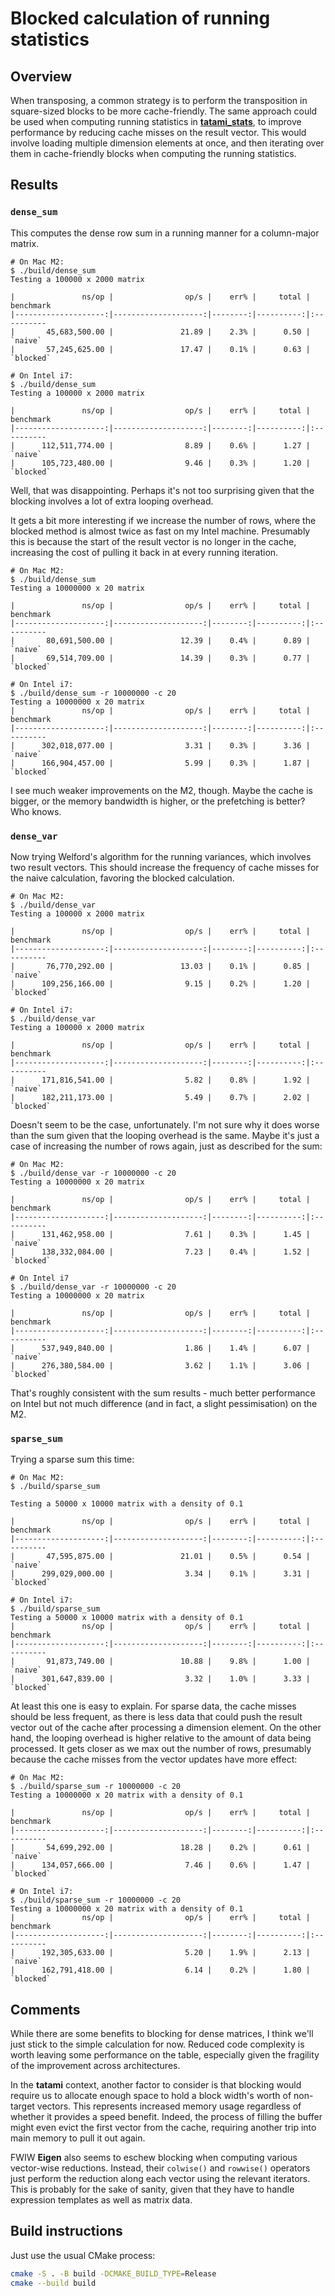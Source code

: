 # Blocked calculation of running statistics

## Overview

When transposing, a common strategy is to perform the transposition in square-sized blocks to be more cache-friendly.
The same approach could be used when computing running statistics in [**tatami_stats**](https://github.com/tatami-inc/tatami_stats), 
to improve performance by reducing cache misses on the result vector.
This would involve loading multiple dimension elements at once, and then iterating over them in cache-friendly blocks when computing the running statistics.

## Results

### `dense_sum`

This computes the dense row sum in a running manner for a column-major matrix.

```console
# On Mac M2:
$ ./build/dense_sum
Testing a 100000 x 2000 matrix

|               ns/op |                op/s |    err% |     total | benchmark
|--------------------:|--------------------:|--------:|----------:|:----------
|       45,683,500.00 |               21.89 |    2.3% |      0.50 | `naive`
|       57,245,625.00 |               17.47 |    0.1% |      0.63 | `blocked`

# On Intel i7:
$ ./build/dense_sum
Testing a 100000 x 2000 matrix

|               ns/op |                op/s |    err% |     total | benchmark
|--------------------:|--------------------:|--------:|----------:|:----------
|      112,511,774.00 |                8.89 |    0.6% |      1.27 | `naive`
|      105,723,480.00 |                9.46 |    0.3% |      1.20 | `blocked`
```

Well, that was disappointing.
Perhaps it's not too surprising given that the blocking involves a lot of extra looping overhead.

It gets a bit more interesting if we increase the number of rows, where the blocked method is almost twice as fast on my Intel machine.
Presumably this is because the start of the result vector is no longer in the cache,
increasing the cost of pulling it back in at every running iteration.

```console
# On Mac M2:
$ ./build/dense_sum
Testing a 10000000 x 20 matrix

|               ns/op |                op/s |    err% |     total | benchmark
|--------------------:|--------------------:|--------:|----------:|:----------
|       80,691,500.00 |               12.39 |    0.4% |      0.89 | `naive`
|       69,514,709.00 |               14.39 |    0.3% |      0.77 | `blocked`

# On Intel i7:
$ ./build/dense_sum -r 10000000 -c 20
Testing a 10000000 x 20 matrix
|               ns/op |                op/s |    err% |     total | benchmark
|--------------------:|--------------------:|--------:|----------:|:----------
|      302,018,077.00 |                3.31 |    0.3% |      3.36 | `naive`
|      166,904,457.00 |                5.99 |    0.3% |      1.87 | `blocked`
```

I see much weaker improvements on the M2, though.
Maybe the cache is bigger, or the memory bandwidth is higher, or the prefetching is better?
Who knows.

### `dense_var`

Now trying Welford's algorithm for the running variances, which involves two result vectors.
This should increase the frequency of cache misses for the naive calculation, favoring the blocked calculation.

```console
# On Mac M2:
$ ./build/dense_var
Testing a 100000 x 2000 matrix

|               ns/op |                op/s |    err% |     total | benchmark
|--------------------:|--------------------:|--------:|----------:|:----------
|       76,770,292.00 |               13.03 |    0.1% |      0.85 | `naive`
|      109,256,166.00 |                9.15 |    0.2% |      1.20 | `blocked`

# On Intel i7:
$ ./build/dense_var
Testing a 100000 x 2000 matrix

|               ns/op |                op/s |    err% |     total | benchmark
|--------------------:|--------------------:|--------:|----------:|:----------
|      171,816,541.00 |                5.82 |    0.8% |      1.92 | `naive`
|      182,211,173.00 |                5.49 |    0.7% |      2.02 | `blocked`
```

Doesn't seem to be the case, unfortunately.
I'm not sure why it does worse than the sum given that the looping overhead is the same.
Maybe it's just a case of increasing the number of rows again, just as described for the sum:

```console
# On Mac M2:
$ ./build/dense_var -r 10000000 -c 20
Testing a 10000000 x 20 matrix

|               ns/op |                op/s |    err% |     total | benchmark
|--------------------:|--------------------:|--------:|----------:|:----------
|      131,462,958.00 |                7.61 |    0.3% |      1.45 | `naive`
|      138,332,084.00 |                7.23 |    0.4% |      1.52 | `blocked`

# On Intel i7
$ ./build/dense_var -r 10000000 -c 20
Testing a 10000000 x 20 matrix

|               ns/op |                op/s |    err% |     total | benchmark
|--------------------:|--------------------:|--------:|----------:|:----------
|      537,949,840.00 |                1.86 |    1.4% |      6.07 | `naive`
|      276,380,584.00 |                3.62 |    1.1% |      3.06 | `blocked`
```

That's roughly consistent with the sum results - much better performance on Intel but not much difference (and in fact, a slight pessimisation) on the M2.

### `sparse_sum`

Trying a sparse sum this time:

```console
# On Mac M2:
$ ./build/sparse_sum

Testing a 50000 x 10000 matrix with a density of 0.1

|               ns/op |                op/s |    err% |     total | benchmark
|--------------------:|--------------------:|--------:|----------:|:----------
|       47,595,875.00 |               21.01 |    0.5% |      0.54 | `naive`
|      299,029,000.00 |                3.34 |    0.1% |      3.31 | `blocked`

# On Intel i7:
$ ./build/sparse_sum
Testing a 50000 x 10000 matrix with a density of 0.1
|               ns/op |                op/s |    err% |     total | benchmark
|--------------------:|--------------------:|--------:|----------:|:----------
|       91,873,749.00 |               10.88 |    9.8% |      1.00 | `naive`
|      301,647,839.00 |                3.32 |    1.0% |      3.33 | `blocked`
```

At least this one is easy to explain.
For sparse data, the cache misses should be less frequent, as there is less data that could push the result vector out of the cache after processing a dimension element.
On the other hand, the looping overhead is higher relative to the amount of data being processed.
It gets closer as we max out the number of rows, presumably because the cache misses from the vector updates have more effect:

```console
# On Mac M2:
$ ./build/sparse_sum -r 10000000 -c 20
Testing a 10000000 x 20 matrix with a density of 0.1

|               ns/op |                op/s |    err% |     total | benchmark
|--------------------:|--------------------:|--------:|----------:|:----------
|       54,699,292.00 |               18.28 |    0.2% |      0.61 | `naive`
|      134,057,666.00 |                7.46 |    0.6% |      1.47 | `blocked`

# On Intel i7:
$ ./build/sparse_sum -r 10000000 -c 20
Testing a 10000000 x 20 matrix with a density of 0.1
|               ns/op |                op/s |    err% |     total | benchmark
|--------------------:|--------------------:|--------:|----------:|:----------
|      192,305,633.00 |                5.20 |    1.9% |      2.13 | `naive`
|      162,791,418.00 |                6.14 |    0.2% |      1.80 | `blocked`
```

## Comments

While there are some benefits to blocking for dense matrices, I think we'll just stick to the simple calculation for now.
Reduced code complexity is worth leaving some performance on the table, especially given the fragility of the improvement across architectures.

In the **tatami** context, another factor to consider is that blocking would require us to allocate enough space to hold a block width's worth of non-target vectors.
This represents increased memory usage regardless of whether it provides a speed benefit.
Indeed, the process of filling the buffer might even evict the first vector from the cache, requiring another trip into main memory to pull it out again.

FWIW **Eigen** also seems to eschew blocking when computing various vector-wise reductions.
Instead, their `colwise()` and `rowwise()` operators just perform the reduction along each vector using the relevant iterators.
This is probably for the sake of sanity, given that they have to handle expression templates as well as matrix data.

## Build instructions

Just use the usual CMake process:

```sh
cmake -S . -B build -DCMAKE_BUILD_TYPE=Release
cmake --build build
```
